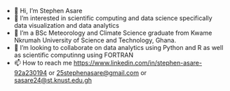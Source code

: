 - 👋 Hi, I’m Stephen Asare
- 👀 I’m interested in scientific computing and data science specifically data visualization and data analytics
- 🌱 I’m a BSc Meteorology and Climate Science graduate from Kwame Nkrumah University of Science and Technology, Ghana.
- 💞️ I’m looking to collaborate on data analytics using Python and R as well as scientific computinng using FORTRAN
- 📫 How to reach me https://www.linkedin.com/in/stephen-asare-92a230194 or 25stephenasare@gmail.com or sasare24@st.knust.edu.gh

<!---
25Stephen/25Stephen is a ✨ special ✨ repository because its `README.md` (this file) appears on your GitHub profile.
You can click the Preview link to take a look at your changes.
--->
